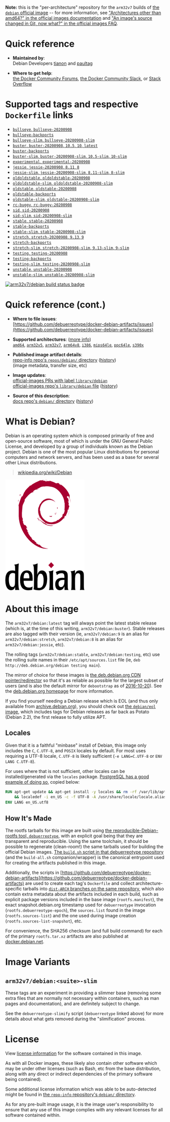 <!--

********************************************************************************

WARNING:

    DO NOT EDIT "debian/README.md"

    IT IS AUTO-GENERATED

    (from the other files in "debian/" combined with a set of templates)

********************************************************************************

-->

**Note:** this is the "per-architecture" repository for the `arm32v7` builds of [the `debian` official image](https://hub.docker.com/_/debian) -- for more information, see ["Architectures other than amd64?" in the official images documentation](https://github.com/docker-library/official-images#architectures-other-than-amd64) and ["An image's source changed in Git, now what?" in the official images FAQ](https://github.com/docker-library/faq#an-images-source-changed-in-git-now-what).

# Quick reference

-	**Maintained by**:  
	Debian Developers [tianon](https://qa.debian.org/developer.php?login=tianon) and [paultag](https://qa.debian.org/developer.php?login=paultag)

-	**Where to get help**:  
	[the Docker Community Forums](https://forums.docker.com/), [the Docker Community Slack](https://dockr.ly/slack), or [Stack Overflow](https://stackoverflow.com/search?tab=newest&q=docker)

# Supported tags and respective `Dockerfile` links

-	[`bullseye`, `bullseye-20200908`](https://github.com/debuerreotype/docker-debian-artifacts/blob/a9c5e001ede3aa33a3a632168d2c716239c3aa6b/bullseye/Dockerfile)
-	[`bullseye-backports`](https://github.com/debuerreotype/docker-debian-artifacts/blob/a9c5e001ede3aa33a3a632168d2c716239c3aa6b/bullseye/backports/Dockerfile)
-	[`bullseye-slim`, `bullseye-20200908-slim`](https://github.com/debuerreotype/docker-debian-artifacts/blob/a9c5e001ede3aa33a3a632168d2c716239c3aa6b/bullseye/slim/Dockerfile)
-	[`buster`, `buster-20200908`, `10.5`, `10`, `latest`](https://github.com/debuerreotype/docker-debian-artifacts/blob/a9c5e001ede3aa33a3a632168d2c716239c3aa6b/buster/Dockerfile)
-	[`buster-backports`](https://github.com/debuerreotype/docker-debian-artifacts/blob/a9c5e001ede3aa33a3a632168d2c716239c3aa6b/buster/backports/Dockerfile)
-	[`buster-slim`, `buster-20200908-slim`, `10.5-slim`, `10-slim`](https://github.com/debuerreotype/docker-debian-artifacts/blob/a9c5e001ede3aa33a3a632168d2c716239c3aa6b/buster/slim/Dockerfile)
-	[`experimental`, `experimental-20200908`](https://github.com/debuerreotype/docker-debian-artifacts/blob/a9c5e001ede3aa33a3a632168d2c716239c3aa6b/experimental/Dockerfile)
-	[`jessie`, `jessie-20200908`, `8.11`, `8`](https://github.com/debuerreotype/docker-debian-artifacts/blob/a9c5e001ede3aa33a3a632168d2c716239c3aa6b/jessie/Dockerfile)
-	[`jessie-slim`, `jessie-20200908-slim`, `8.11-slim`, `8-slim`](https://github.com/debuerreotype/docker-debian-artifacts/blob/a9c5e001ede3aa33a3a632168d2c716239c3aa6b/jessie/slim/Dockerfile)
-	[`oldoldstable`, `oldoldstable-20200908`](https://github.com/debuerreotype/docker-debian-artifacts/blob/a9c5e001ede3aa33a3a632168d2c716239c3aa6b/oldoldstable/Dockerfile)
-	[`oldoldstable-slim`, `oldoldstable-20200908-slim`](https://github.com/debuerreotype/docker-debian-artifacts/blob/a9c5e001ede3aa33a3a632168d2c716239c3aa6b/oldoldstable/slim/Dockerfile)
-	[`oldstable`, `oldstable-20200908`](https://github.com/debuerreotype/docker-debian-artifacts/blob/a9c5e001ede3aa33a3a632168d2c716239c3aa6b/oldstable/Dockerfile)
-	[`oldstable-backports`](https://github.com/debuerreotype/docker-debian-artifacts/blob/a9c5e001ede3aa33a3a632168d2c716239c3aa6b/oldstable/backports/Dockerfile)
-	[`oldstable-slim`, `oldstable-20200908-slim`](https://github.com/debuerreotype/docker-debian-artifacts/blob/a9c5e001ede3aa33a3a632168d2c716239c3aa6b/oldstable/slim/Dockerfile)
-	[`rc-buggy`, `rc-buggy-20200908`](https://github.com/debuerreotype/docker-debian-artifacts/blob/a9c5e001ede3aa33a3a632168d2c716239c3aa6b/rc-buggy/Dockerfile)
-	[`sid`, `sid-20200908`](https://github.com/debuerreotype/docker-debian-artifacts/blob/a9c5e001ede3aa33a3a632168d2c716239c3aa6b/sid/Dockerfile)
-	[`sid-slim`, `sid-20200908-slim`](https://github.com/debuerreotype/docker-debian-artifacts/blob/a9c5e001ede3aa33a3a632168d2c716239c3aa6b/sid/slim/Dockerfile)
-	[`stable`, `stable-20200908`](https://github.com/debuerreotype/docker-debian-artifacts/blob/a9c5e001ede3aa33a3a632168d2c716239c3aa6b/stable/Dockerfile)
-	[`stable-backports`](https://github.com/debuerreotype/docker-debian-artifacts/blob/a9c5e001ede3aa33a3a632168d2c716239c3aa6b/stable/backports/Dockerfile)
-	[`stable-slim`, `stable-20200908-slim`](https://github.com/debuerreotype/docker-debian-artifacts/blob/a9c5e001ede3aa33a3a632168d2c716239c3aa6b/stable/slim/Dockerfile)
-	[`stretch`, `stretch-20200908`, `9.13`, `9`](https://github.com/debuerreotype/docker-debian-artifacts/blob/a9c5e001ede3aa33a3a632168d2c716239c3aa6b/stretch/Dockerfile)
-	[`stretch-backports`](https://github.com/debuerreotype/docker-debian-artifacts/blob/a9c5e001ede3aa33a3a632168d2c716239c3aa6b/stretch/backports/Dockerfile)
-	[`stretch-slim`, `stretch-20200908-slim`, `9.13-slim`, `9-slim`](https://github.com/debuerreotype/docker-debian-artifacts/blob/a9c5e001ede3aa33a3a632168d2c716239c3aa6b/stretch/slim/Dockerfile)
-	[`testing`, `testing-20200908`](https://github.com/debuerreotype/docker-debian-artifacts/blob/a9c5e001ede3aa33a3a632168d2c716239c3aa6b/testing/Dockerfile)
-	[`testing-backports`](https://github.com/debuerreotype/docker-debian-artifacts/blob/a9c5e001ede3aa33a3a632168d2c716239c3aa6b/testing/backports/Dockerfile)
-	[`testing-slim`, `testing-20200908-slim`](https://github.com/debuerreotype/docker-debian-artifacts/blob/a9c5e001ede3aa33a3a632168d2c716239c3aa6b/testing/slim/Dockerfile)
-	[`unstable`, `unstable-20200908`](https://github.com/debuerreotype/docker-debian-artifacts/blob/a9c5e001ede3aa33a3a632168d2c716239c3aa6b/unstable/Dockerfile)
-	[`unstable-slim`, `unstable-20200908-slim`](https://github.com/debuerreotype/docker-debian-artifacts/blob/a9c5e001ede3aa33a3a632168d2c716239c3aa6b/unstable/slim/Dockerfile)

[![arm32v7/debian build status badge](https://img.shields.io/jenkins/s/https/doi-janky.infosiftr.net/job/multiarch/job/arm32v7/job/debian.svg?label=arm32v7/debian%20%20build%20job)](https://doi-janky.infosiftr.net/job/multiarch/job/arm32v7/job/debian/)

# Quick reference (cont.)

-	**Where to file issues**:  
	[https://github.com/debuerreotype/docker-debian-artifacts/issues](https://github.com/debuerreotype/docker-debian-artifacts/issues)

-	**Supported architectures**: ([more info](https://github.com/docker-library/official-images#architectures-other-than-amd64))  
	[`amd64`](https://hub.docker.com/r/amd64/debian/), [`arm32v5`](https://hub.docker.com/r/arm32v5/debian/), [`arm32v7`](https://hub.docker.com/r/arm32v7/debian/), [`arm64v8`](https://hub.docker.com/r/arm64v8/debian/), [`i386`](https://hub.docker.com/r/i386/debian/), [`mips64le`](https://hub.docker.com/r/mips64le/debian/), [`ppc64le`](https://hub.docker.com/r/ppc64le/debian/), [`s390x`](https://hub.docker.com/r/s390x/debian/)

-	**Published image artifact details**:  
	[repo-info repo's `repos/debian/` directory](https://github.com/docker-library/repo-info/blob/master/repos/debian) ([history](https://github.com/docker-library/repo-info/commits/master/repos/debian))  
	(image metadata, transfer size, etc)

-	**Image updates**:  
	[official-images PRs with label `library/debian`](https://github.com/docker-library/official-images/pulls?q=label%3Alibrary%2Fdebian)  
	[official-images repo's `library/debian` file](https://github.com/docker-library/official-images/blob/master/library/debian) ([history](https://github.com/docker-library/official-images/commits/master/library/debian))

-	**Source of this description**:  
	[docs repo's `debian/` directory](https://github.com/docker-library/docs/tree/master/debian) ([history](https://github.com/docker-library/docs/commits/master/debian))

# What is Debian?

Debian is an operating system which is composed primarily of free and open-source software, most of which is under the GNU General Public License, and developed by a group of individuals known as the Debian project. Debian is one of the most popular Linux distributions for personal computers and network servers, and has been used as a base for several other Linux distributions.

> [wikipedia.org/wiki/Debian](https://en.wikipedia.org/wiki/Debian)

![logo](https://raw.githubusercontent.com/docker-library/docs/b449be7df57e9ed9086bb5821bfb5d6cdc5d67a4/debian/logo.png)

# About this image

The `arm32v7/debian:latest` tag will always point the latest stable release (which is, at the time of this writing, `arm32v7/debian:buster`). Stable releases are also tagged with their version (ie, `arm32v7/debian:9` is an alias for `arm32v7/debian:stretch`, `arm32v7/debian:8` is an alias for `arm32v7/debian:jessie`, etc).

The rolling tags (`arm32v7/debian:stable`, `arm32v7/debian:testing`, etc) use the rolling suite names in their `/etc/apt/sources.list` file (ie, `deb http://deb.debian.org/debian testing main`).

The mirror of choice for these images is [the deb.debian.org CDN pointer/redirector](https://deb.debian.org) so that it's as reliable as possible for the largest subset of users (and is also the default mirror for `debootstrap` as of [2016-10-20](https://anonscm.debian.org/cgit/d-i/debootstrap.git/commit/?id=9e8bc60ad1ccf3a25ce7890526b70059f3e770de)). See the [deb.debian.org homepage](https://deb.debian.org) for more information.

If you find yourself needing a Debian release which is EOL (and thus only available from [archive.debian.org](http://archive.debian.org)), you should check out [the `debian/eol` image](https://hub.docker.com/r/debian/eol/), which includes tags for Debian releases as far back as Potato (Debian 2.2), the first release to fully utilize APT.

## Locales

Given that it is a faithful "minbase" install of Debian, this image only includes the `C`, `C.UTF-8`, and `POSIX` locales by default. For most uses requiring a UTF-8 locale, `C.UTF-8` is likely sufficient (`-e LANG=C.UTF-8` or `ENV LANG C.UTF-8`).

For uses where that is not sufficient, other locales can be installed/generated via the `locales` package. [PostgreSQL has a good example of doing so](https://github.com/docker-library/postgres/blob/69bc540ecfffecce72d49fa7e4a46680350037f9/9.6/Dockerfile#L21-L24), copied below:

```dockerfile
RUN apt-get update && apt-get install -y locales && rm -rf /var/lib/apt/lists/* \
	&& localedef -i en_US -c -f UTF-8 -A /usr/share/locale/locale.alias en_US.UTF-8
ENV LANG en_US.utf8
```

## How It's Made

The rootfs tarballs for this image are built using [the reproducible-Debian-rootfs tool, `debuerreotype`](https://github.com/debuerreotype/debuerreotype), with an explicit goal being that they are transparent and reproducible. Using the same toolchain, it should be possible to regenerate (clean-room!) the same tarballs used for building the official Debian images. [The `build.sh` script in that debuerreotype repository](https://github.com/debuerreotype/debuerreotype/blob/master/build.sh) (and the `build-all.sh` companion/wrapper) is the canonical entrypoint used for creating the artifacts published in this image.

Additionally, the scripts in [https://github.com/debuerreotype/docker-debian-artifacts](https://github.com/debuerreotype/docker-debian-artifacts) are used to create each tag's `Dockerfile` and collect architecture-specific tarballs into [`dist-ARCH` branches on the same repository](https://github.com/debuerreotype/docker-debian-artifacts/branches), which also contain extra metadata about the artifacts included in each build, such as explicit package versions included in the base image (`rootfs.manifest`), the exact snapshot.debian.org timestamp used for `debuerreotype` invocation (`rootfs.debuerreotype-epoch`), the `sources.list` found in the image (`rootfs.sources-list`) and the one used during image creation (`rootfs.sources-list-snapshot`), etc.

For convenience, the SHA256 checksum (and full build command) for each of the primary `rootfs.tar.xz` artifacts are also published at [docker.debian.net](https://docker.debian.net/).

# Image Variants

## `arm32v7/debian:<suite>-slim`

These tags are an experiment in providing a slimmer base (removing some extra files that are normally not necessary within containers, such as man pages and documentation), and are definitely subject to change.

See the `debuerreotype-slimify` script (`debuerreotype` linked above) for more details about what gets removed during the "slimification" process.

# License

View [license information](https://www.debian.org/social_contract#guidelines) for the software contained in this image.

As with all Docker images, these likely also contain other software which may be under other licenses (such as Bash, etc from the base distribution, along with any direct or indirect dependencies of the primary software being contained).

Some additional license information which was able to be auto-detected might be found in [the `repo-info` repository's `debian/` directory](https://github.com/docker-library/repo-info/tree/master/repos/debian).

As for any pre-built image usage, it is the image user's responsibility to ensure that any use of this image complies with any relevant licenses for all software contained within.
